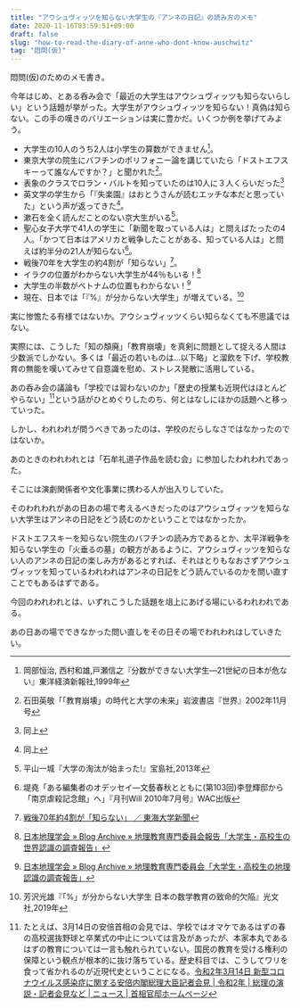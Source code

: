 ```yaml
---
title: "アウシュヴィッツを知らない大学生の『アンネの日記』の読み方のメモ"
date: 2020-11-16T03:59:51+09:00
draft: false
slug: "how-to-read-the-diary-of-anne-who-dont-know-auschwitz"
tag: "悶問(仮)"
---
```


悶問(仮)のためのメモ書き。

<!-- more -->

今年はじめ、とある呑み会で「最近の大学生はアウシュヴィッツも知らないらしい」という話題が挙がった。大学生がアウシュヴィッツを知らない！真偽は知らない。この手の嘆きのバリエーションは実に豊かだ。いくつか例を挙げてみよう。

* 大学生の10人のうち2人は小学生の算数ができません[^1]。
* 東京大学の院生にバフチンのポリフォニー論を講じていたら「ドストエフスキーって誰なんですか？」と聞かれた[^2]。
* 表象のクラスでロラン・バルトを知っていたのは10人に３人くらいだった[^3]
* 英文学の学生から「『失楽園』はおとうさんが読むエッチな本だと思っていた」という声が返ってきた[^4]。
* 漱石を全く読んだことのない京大生がいる[^5]。
* 聖心女子大学で41人の学生に「新聞を取っている人は」と問えばたったの4人。「かつて日本はアメリカと戦争したことがある、知っている人は」と問えば約半分の21人が知らない[^6]。
* 戦後70年を大学生の約4割が「知らない」[^7]。
* イラクの位置がわからない大学生が44％もいる！[^8]
* 大学生の半数がベトナムの位置もわからない！[^9]
* 現在、日本では「『%』が分からない大学生」が増えている。[^10]

[^1]:岡部恒治, 西村和雄,戸瀬信之『分数ができない大学生―21世紀の日本が危ない』東洋経済新報社,1999年
[^2]:石田英敬「「教育崩壊」の時代と大学の未来」岩波書店『世界』2002年11月号
[^3]:同上
[^4]:同上
[^5]:平山一城『大学の淘汰が始まった!』宝島社,2013年
[^6]:堤堯「ある編集者のオデッセイ—文藝春秋とともに(第103回)李登輝邸から「南京虐殺記念館」へ」『月刊Will 2010年7月号』WAC出版
[^7]:[戦後70年約4割が「知らない」 ／ 東海大学新聞](https://www.tokainewspress.com/view.php?d=1038)
[^8]:[日本地理学会 » Blog Archive » 地理教育専門委員会報告「大学生・高校生の世界認識の調査報告」](https://www.ajg.or.jp/20050225/26/)
[^9]:[日本地理学会 » Blog Archive » 地理教育専門委員会「大学生・高校生の地理認識の調査報告」](https://www.ajg.or.jp/20140909/1634/)
[^10]:芳沢光雄『「%」が分からない大学生 日本の数学教育の致命的欠陥』光文社,2019年
[^11]:たとえば、3月14日の安倍首相の会見では、学校ではオマケであるはずの春の高校選抜野球と卒業式の中止については言及があったが、本家本丸であるはずの教育については一言も触れられていない。国民の教育を受ける権利の保障という観点が根本的に抜け落ちている。歴史科目では、こうしてワリを食って省かれるのが近現代史ということになる。[令和2年3月14日 新型コロナウイルス感染症に関する安倍内閣総理大臣記者会見 | 令和2年 | 総理の演説・記者会見など | ニュース | 首相官邸ホームページ](https://www.kantei.go.jp/jp/98_abe/statement/2020/0314kaiken.html)

実に惨憺たる有様ではないか。アウシュヴィッツくらい知らなくても不思議ではない。

実際には、こうした「知の頽廃」「教育崩壊」を真剣に問題として捉える人間は少数派でしかない。多くは「最近の若いものは…以下略」と溜飲を下げ、学校教育の無能を嘆いてみせて自意識を慰め、ストレス発散に活用している。

あの呑み会の議論も「学校では習わないのか」「歴史の授業も近現代はほとんどやらない」[^11]という話がひとめぐりしたのち、何とはなしにほかの話題へと移っていった。

しかし、われわれが問うべきであったのは、学校のだらしなさではなかったのではないか。

あのときのわれわれとは「石牟礼道子作品を読む会」に参加したわれわれであった。

そこには演劇関係者や文化事業に携わる人が出入りしていた。

そのわれわれがあの日あの場で考えるべきだったのはアウシュヴィッツを知らない大学生はアンネの日記をどう読むのかということではなかったか。

ドストエフスキーを知らない院生のバフチンの読み方であるとか、太平洋戦争を知らない学生の「火垂るの墓」の観方があるように、アウシュヴィッツを知らない人のアンネの日記の楽しみ方があるとすれば、それはとりもなおさずアウシュヴィッツを知っているわれわれはアンネの日記をどう読んでいるのかを問い直すことでもあるはずである。

今回のわれわれとは、いずれこうした話題を俎上にあげる場にいるわれわれである。

あの日あの場でできなかった問い直しをその日その場でわれわれはしていきたい。
